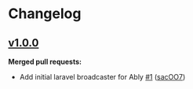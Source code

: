 # Changelog

## [v1.0.0](https://github.com/ably/laravel-broadcaster/tree/1.0.0)

**Merged pull requests:**

- Add initial laravel broadcaster for Ably [\#1](https://github.com/ably-forks/laravel-echo/pull/1) ([sacOO7](https://github.com/sacOO7))
